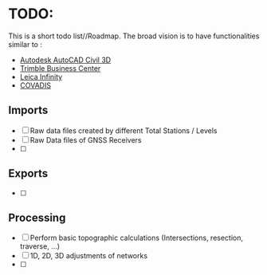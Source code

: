 TODO:
==========
This is a short todo list//Roadmap.
The broad vision is to have functionalities similar to :
* [Autodesk AutoCAD Civil 3D](https://www.autodesk.com/products/civil-3d/overview)
* [Trimble Business Center](https://geospatial.trimble.com/products-and-solutions/trimble-business-center)
* [Leica Infinity](https://leica-geosystems.com/products/gnss-systems/software/leica-infinity)
* [COVADIS](https://www.geo-media.com/solutions/logiciel-covadis)

Imports
-------

- [ ] Raw data files created by different Total Stations / Levels 
- [ ] Raw Data files of GNSS Receivers 
- [ ] 


Exports
-------

- [ ] 

Processing
----------

- [ ] Perform basic topographic calculations (Intersections, resection, traverse, ...)
- [ ] 1D, 2D, 3D adjustments of networks 
- [ ] 
